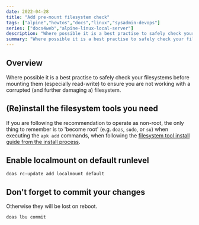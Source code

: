 ```yaml
---
date: 2022-04-28
title: "Add pre-mount filesystem check"
tags: ["alpine","howtos","docs","linux","sysadmin-devops"]
series: ["docs4web","alpine-linux-local-server"]
description: "Where possible it is a best practise to safely check your filesystems before mounting them. Here we add the needed packages."
summary: "Where possible it is a best practise to safely check your filesystems before mounting them. Here we add the needed packages."
---
```


## Overview

Where possible it is a best practise to safely check your filesystems before mounting them (especially read-write) to ensure you are not working with a corrupted (and further damaging a) filesystem.

## (Re)install the filesystem tools you need

If you are following the recommendation to operate as non-root, the only thing to remember is to 'become root' (e.g. `doas`, `sudo`, or `su`) when executing the `apk add` commands, when following the [filesystem tool install guide from the install process](../server-install-config/create-semi-data-install/add-and-use-filesystem-tools.md).

## Enable localmount on default runlevel

``` shell
doas rc-update add localmount default
```

## Don't forget to commit your changes

Otherwise they will be lost on reboot.

```shell
doas lbu commit
```
